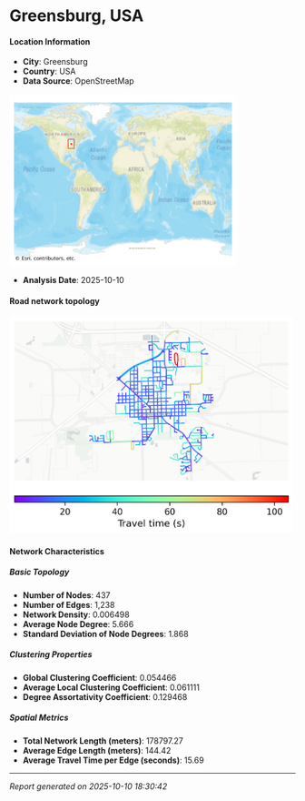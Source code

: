 # Greensburg, USA

#### Location Information

- **City**: Greensburg
- **Country**: USA
- **Data Source**: OpenStreetMap
<img src="Greensburg_location.png" alt="Greensburg Location Map" width="400" />

- **Analysis Date**: 2025-10-10

#### Road network topology

<img src="Greensburg_network_map.png" alt="Greensburg Road Network Map" width="500"/>

#### Network Characteristics

##### Basic Topology

- **Number of Nodes**: 437
- **Number of Edges**: 1,238
- **Network Density**: 0.006498
- **Average Node Degree**: 5.666
- **Standard Deviation of Node Degrees**: 1.868

##### Clustering Properties

- **Global Clustering Coefficient**: 0.054466
- **Average Local Clustering Coefficient**: 0.061111
- **Degree Assortativity Coefficient**: 0.129468

##### Spatial Metrics

- **Total Network Length (meters)**: 178797.27
- **Average Edge Length (meters)**: 144.42
- **Average Travel Time per Edge (seconds)**: 15.69

---
*Report generated on 2025-10-10 18:30:42*
